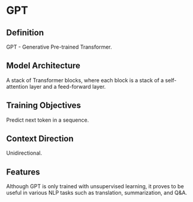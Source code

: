 # GPT

## Definition

GPT - Generative Pre-trained Transformer.

## Model Architecture

A stack of Transformer blocks, where each block is a stack of a self-attention layer and a feed-forward layer.

## Training Objectives

Predict next token in a sequence.

## Context Direction

Unidirectional.

## Features

Although GPT is only trained with unsupervised learning, it proves to be useful in various NLP tasks such as translation, summarization, and Q&A.
